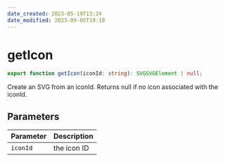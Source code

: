 ```yaml
---
date_created: 2023-05-19T13:24
date_modified: 2023-09-05T19:18
---
```

# getIcon

```ts
export function getIcon(iconId: string): SVGSVGElement | null;
```

Create an SVG from an iconId. Returns null if no icon associated with the iconId.

## Parameters

| Parameter | Description |
|-----------|-------------|
| `iconId` | the icon ID |
